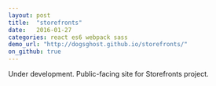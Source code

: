 ```yaml
---
layout: post
title:  "storefronts"
date:   2016-01-27
categories: react es6 webpack sass
demo_url: "http://dogsghost.github.io/storefronts/"
on_github: true
---
```


Under development. Public-facing site for Storefronts project.

<!-- end -->
